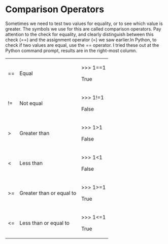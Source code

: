 # Comparison Operators

Sometimes we need to test two values for equality, or to see which value is greater. The symbols we use for this are called comparison operators. Pay attention to the check for equality, and clearly distinguish between this check (==) and the assignment operator (=) we saw earlier.In Python, to check if two values are equal, use the == operator. I tried these out at the Python command prompt, results are in the right-most column.​

|    |                          |                                  |
| -- | ------------------------ | -------------------------------- |
| == | Equal                    | <p>>>> 1==1 </p><p>True</p>      |
| != | Not equal                | <p>>>> 1!=1 </p><p>False</p>     |
| >  | Greater than             | <p>>>> 1>1 </p><p>False</p>      |
| <  | Less than                | <p>>>> 1&#x3C;1 </p><p>False</p> |
| >= | Greater than or equal to | <p>>>> 1>=1 </p><p>True</p>      |
| <= | Less than or equal to    | <p>>>> 1&#x3C;=1 </p><p>True</p> |

